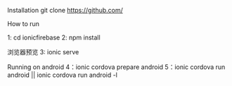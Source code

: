 Installation
git clone https://github.com/

How to run

1: cd ionicfirebase
2: npm install

浏览器预览
3: ionic serve

Running on android
4：ionic cordova prepare android
5：ionic cordova run android    ||  ionic cordova run android  -l


